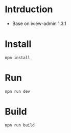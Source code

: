 # Intrduction
- Base on iview-admin 1.3.1

# Install
```shell
npm install
```

# Run
```shell
npm run dev
```

# Build
``` shell
npm run build
```
